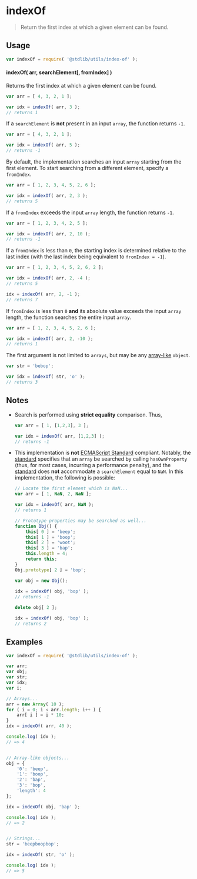 # indexOf

> Return the first index at which a given element can be found.


<section class="usage">

## Usage

``` javascript
var indexOf = require( '@stdlib/utils/index-of' );
```

#### indexOf( arr, searchElement\[, fromIndex\] )

Returns the first index at which a given element can be found.

``` javascript
var arr = [ 4, 3, 2, 1 ];

var idx = indexOf( arr, 3 );
// returns 1
```

If a `searchElement` is __not__ present in an input `array`, the function returns `-1`.

``` javascript
var arr = [ 4, 3, 2, 1 ];

var idx = indexOf( arr, 5 );
// returns -1
```

By default, the implementation searches an input `array` starting from the first element. To start searching from a different element, specify a `fromIndex`.

``` javascript
var arr = [ 1, 2, 3, 4, 5, 2, 6 ];

var idx = indexOf( arr, 2, 3 );
// returns 5
```

If a `fromIndex` exceeds the input `array` length, the function returns `-1`.

``` javascript
var arr = [ 1, 2, 3, 4, 2, 5 ];

var idx = indexOf( arr, 2, 10 );
// returns -1
```

If a `fromIndex` is less than `0`, the starting index is determined relative to the last index (with the last index being equivalent to `fromIndex = -1`).

``` javascript
var arr = [ 1, 2, 3, 4, 5, 2, 6, 2 ];

var idx = indexOf( arr, 2, -4 );
// returns 5

idx = indexOf( arr, 2, -1 );
// returns 7
```

If `fromIndex` is less than `0` __and__ its absolute value exceeds the input `array` length, the function searches the entire input `array`.

``` javascript
var arr = [ 1, 2, 3, 4, 5, 2, 6 ];

var idx = indexOf( arr, 2, -10 );
// returns 1
```

The first argument is not limited to `arrays`, but may be any [array-like][array-like] `object`.

``` javascript
var str = 'bebop';

var idx = indexOf( str, 'o' );
// returns 3
```

</section>

<!-- /.usage -->


<section class="notes">

## Notes

* Search is performed using __strict equality__ comparison. Thus,
    
  ``` javascript
  var arr = [ 1, [1,2,3], 3 ];

  var idx = indexOf( arr, [1,2,3] );
  // returns -1
  ```

* This implementation is __not__ [ECMAScript Standard][ecma-262] compliant. Notably, the [standard][ecma-262] specifies that an `array` be searched by calling `hasOwnProperty` (thus, for most cases, incurring a performance penalty), and the [standard][ecma-262] does __not__ accommodate a `searchElement` equal to `NaN`. In this implementation, the following is possible:

  ``` javascript
  // Locate the first element which is NaN...
  var arr = [ 1, NaN, 2, NaN ];

  var idx = indexOf( arr, NaN );
  // returns 1

  // Prototype properties may be searched as well...
  function Obj() {
      this[ 0 ] = 'beep';
      this[ 1 ] = 'boop';
      this[ 2 ] = 'woot';
      this[ 3 ] = 'bap';
      this.length = 4;
      return this;
  }
  Obj.prototype[ 2 ] = 'bop';

  var obj = new Obj();
    
  idx = indexOf( obj, 'bop' );
  // returns -1

  delete obj[ 2 ];

  idx = indexOf( obj, 'bop' );
  // returns 2
  ```

</section>

<!-- /.notes -->


<section class="examples">

## Examples

``` javascript
var indexOf = require( '@stdlib/utils/index-of' );

var arr;
var obj;
var str;
var idx;
var i;

// Arrays...
arr = new Array( 10 );
for ( i = 0; i < arr.length; i++ ) {
    arr[ i ] = i * 10;
}
idx = indexOf( arr, 40 );

console.log( idx );
// => 4


// Array-like objects...
obj = {
    '0': 'beep',
    '1': 'boop',
    '2': 'bap',
    '3': 'bop',
    'length': 4
};

idx = indexOf( obj, 'bap' );

console.log( idx );
// => 2


// Strings...
str = 'beepboopbop';

idx = indexOf( str, 'o' );

console.log( idx );
// => 5
```

</section>

<!-- /.examples -->


<section class="links">

[ecma-262]: http://www.ecma-international.org/ecma-262/6.0/#sec-array.prototype.indexof

<!-- FIXME: links -->

[array-like]: https://github.com/validate.io/array-like

</section>

<!-- /.links -->
